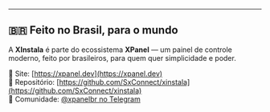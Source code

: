 
---

## 🇧🇷 Feito no Brasil, para o mundo

A **XInstala** é parte do ecossistema **XPanel** — um painel de controle moderno, feito por brasileiros, para quem quer simplicidade e poder.

🔗 Site: [https://xpanel.dev](https://xpanel.dev)  
🐙 Repositório: [https://github.com/SxConnect/xinstala](https://github.com/SxConnect/xinstala)  
💬 Comunidade: [@xpanelbr no Telegram](https://t.me/xpanelbr)